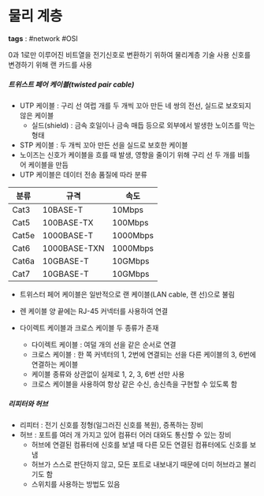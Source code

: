 # 물리 계층
**tags** : #network #OSI

0과 1로만 이루어진 비트열을 전기신호로 변환하기 위하여 물리계층 기술 사용
신호를 변경하기 위해 랜 카드를 사용

##### 트위스트 페어 케이블(twisted pair cable)

- UTP 케이블 : 구리 선 여럽 개를 두 개씩 꼬아 만든 네 쌍의 전선, 실드로 보호되지 않은 케이블
    - 실드(shield) : 금속 호일이나 금속 매듭 등으로 외부에서 발생한 노이즈를 막는 형태
- STP 케이블 : 두 개씩 꼬아 만든 선을 실드로 보호한 케이블
- 노이즈는 신호가 케이블을 흐를 때 발생, 영향을 줄이기 위해 구리 선 두 개를 비틀어 케이블을 만듬
- UTP 케이블은 데이터 전송 품질에 따라 분류

| 분류  | 규격         | 속도     |
| ----- | ------------ | -------- |
| Cat3  | 10BASE-T     | 10Mbps   |
| Cat5  | 100BASE-TX   | 100Mbps  |
| Cat5e | 1000BASE-T   | 1000Mbps |
| Cat6  | 1000BASE-TXN | 1000Mbps |
| Cat6a | 10GBASE-T    | 10GMbps  |
| Cat7  | 10GBASE-T    | 10GMbps  |

- 트위스터 페어 케이블은 일반적으로 랜 케이블(LAN cable, 랜 선)으로 불림
- 렌 케이블 양 끝에는 RJ-45 커넥터를 사용하여 연결

- 다이렉트 케이블과 크로스 케이블 두 종류가 존재
    - 다이렉트 케이블 : 여덜 개의 선을 같은 순서로 연결
    - 크로스 케이블 : 한 쪽 커넥터의 1, 2번에 연결되는 선을 다른 케이블의 3, 6번에 연결하는 케이블
    - 케이블 종류와 상관없이 실제로 1, 2, 3, 6번 선만 사용
    - 크로스 케이블을 사용하여 항상 같은 수신, 송신측을 구현할 수 있도록 함

##### 리피터와 허브
- 리피터 : 전기 신호를 정형(일그러진 신호를 복원), 증폭하는 장비
- 허브 : 포트를 여러 개 가지고 있어 컴퓨터 어러 대와도 통신할 수 있는 장비
    - 허브에 연결된 컴퓨터에 신호를 보낼 때 다른 모든 연결된 컴퓨터에도 신호를 보냄
    - 허브가 스스로 판단하지 않고, 모든 포트로 내보내기 때문에 더미 허브라고 불리기도 함
    - 스위치를 사용하는 방법도 있음